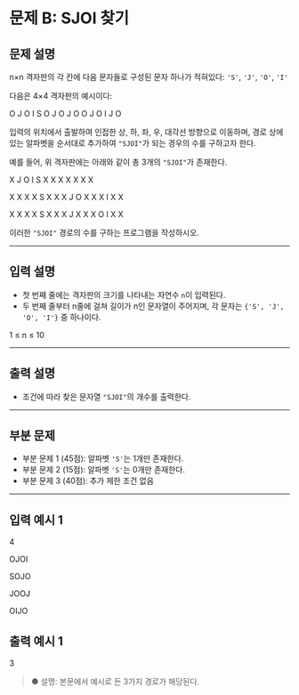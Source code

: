 # 문제 B: SJOI 찾기

## 문제 설명

n×n 격자판의 각 칸에 다음 문자들로 구성된 문자 하나가 적혀있다: `'S'`, `'J'`, `'O'`, `'I'`

다음은 4×4 격자판의 예시이다:

O J O I
S O J O
J O O J
O I J O


입력의 위치에서 출발하여 인접한 상, 하, 좌, 우, 대각선 방향으로 이동하며, 경로 상에 있는 알파벳을 순서대로 추가하여 `"SJOI"`가 되는 경우의 수를 구하고자 한다.

예를 들어, 위 격자판에는 아래와 같이 총 3개의 `"SJOI"`가 존재한다.

X J O I
S X X X
X X X X

X X X X
S X X X
J O X X 
X I X X 

X X X X 
S X X X
J X X X 
O I X X 

이러한 `"SJOI"` 경로의 수를 구하는 프로그램을 작성하시오.

---

## 입력 설명

- 첫 번째 줄에는 격자판의 크기를 나타내는 자연수 `n`이 입력된다.  
- 두 번째 줄부터 n줄에 걸쳐 길이가 n인 문자열이 주어지며, 각 문자는 `{'S', 'J', 'O', 'I'}` 중 하나이다.

1 ≤ n ≤ 10

---

## 출력 설명

- 조건에 따라 찾은 문자열 `"SJOI"`의 개수를 출력한다.

---

## 부분 문제

- 부분 문제 1 (45점): 알파벳 `'S'`는 1개만 존재한다.  
- 부분 문제 2 (15점): 알파벳 `'S'`는 0개만 존재한다.  
- 부분 문제 3 (40점): 추가 제한 조건 없음

---

## 입력 예시 1
<p>4</p>
<p>OJOI</p>
<p>SOJO</p>
<p>JOOJ</p>
<p>OIJO</p>


## 출력 예시 1
3

> ● 설명: 본문에서 예시로 든 3가지 경로가 해당된다.